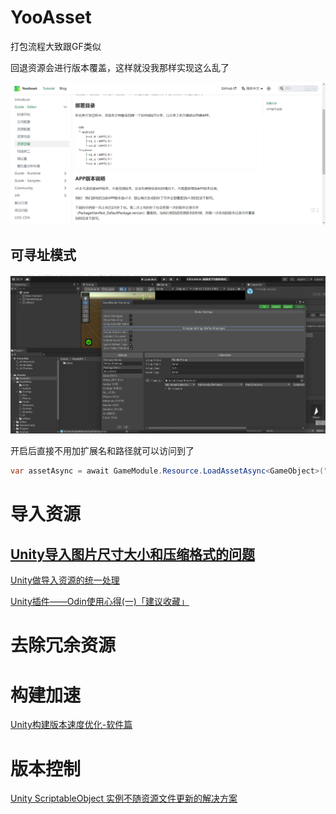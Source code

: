 # YooAsset

打包流程大致跟GF类似



回退资源会进行版本覆盖，这样就没我那样实现这么乱了

![image-20240405102553506](assets/image-20240405102553506.png)

## 可寻址模式

![image-20240405112953744](assets/image-20240405112953744.png)

开启后直接不用加扩展名和路径就可以访问到了

```cs
var assetAsync = await GameModule.Resource.LoadAssetAsync<GameObject>("Card",CancellationToken.None);
```



# 导入资源

## [Unity导入图片尺寸大小和压缩格式的问题](https://blog.csdn.net/linxinfa/article/details/108827197)



[Unity做导入资源的统一处理](https://zhuanlan.zhihu.com/p/88568714)





[Unity插件——Odin使用心得(一)「建议收藏」](https://cloud.tencent.com/developer/article/2104696)





# 去除冗余资源



# 构建加速

[Unity构建版本速度优化-软件篇](https://zhuanlan.zhihu.com/p/348367281)



# 版本控制



[Unity ScriptableObject 实例不随资源文件更新的解决方案](https://blog.csdn.net/iFasWind/article/details/127747082)

